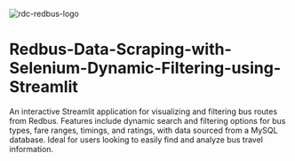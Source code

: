 ![rdc-redbus-logo](https://github.com/user-attachments/assets/bdfddf33-c74e-4327-968f-580cc6ae383d)

# Redbus-Data-Scraping-with-Selenium-Dynamic-Filtering-using-Streamlit
An interactive Streamlit application for visualizing and filtering bus routes from Redbus. Features include dynamic search and filtering options for bus types, fare ranges, timings, and ratings, with data sourced from a MySQL database. Ideal for users looking to easily find and analyze bus travel information.
